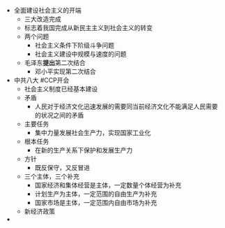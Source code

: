 - 全面建设社会主义的开端
	- 三大改造完成
	- 标志着我国完成从新民主主义到社会主义的转变
	- 两个问题
		- 社会主义条件下阶级斗争问题
		- 社会主义建设中规模与速度的问题
	- 毛泽东**提出**第二次结合
		- 邓小平实现第二次结合
- 中共八大 #CCP开会
	- 社会主义制度已经基本建设
	- 矛盾
		- 人民对于经济文化迅速发展的需要同当前经济文化不能满足人民需要的状况之间的矛盾
	- 主要任务
		- 集中力量发展社会生产力，实现国家工业化
	- 根本任务
		- 在新的生产关系下保护和发展生产力
	- 方针
		- 既反保守，又反冒进
	- 三个主体，三个补充
		- 国家经济和集体经营是主体，一定数量个体经营为补充
		- 计划生产为主体，一定范围的自由生产为补充
		- 国家市场是主体，一定范围内自由市场为补充
	- 新经济政策
-